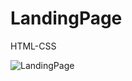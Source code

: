 # LandingPage
HTML-CSS
<!DOCTYPE html>
<html lang="en">

<body>
<img src="LandingPage/.project-photo1" alt="LandingPage" />
  
</body>

